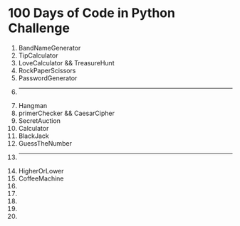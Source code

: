 # 100 Days of Code in Python Challenge

1. BandNameGenerator 
2. TipCalculator
3. LoveCalculator && TreasureHunt
4. RockPaperScissors
5. PasswordGenerator
6. ---------------------------------------
7. Hangman
8. primerChecker && CaesarCipher
9. SecretAuction
10. Calculator
11. BlackJack
12. GuessTheNumber
13. --------------------------------------
14. HigherOrLower
15. CoffeeMachine
16. 
17. 
18. 
19.
20.  
